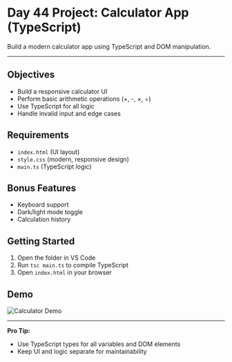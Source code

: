 # Day 44 Project: Calculator App (TypeScript)

Build a modern calculator app using TypeScript and DOM manipulation.

---

## Objectives
- Build a responsive calculator UI
- Perform basic arithmetic operations (+, -, ×, ÷)
- Use TypeScript for all logic
- Handle invalid input and edge cases

## Requirements
- `index.html` (UI layout)
- `style.css` (modern, responsive design)
- `main.ts` (TypeScript logic)

## Bonus Features
- Keyboard support
- Dark/light mode toggle
- Calculation history

## Getting Started
1. Open the folder in VS Code
2. Run `tsc main.ts` to compile TypeScript
3. Open `index.html` in your browser

## Demo
![Calculator Demo](demo.png)

---

**Pro Tip:**
- Use TypeScript types for all variables and DOM elements
- Keep UI and logic separate for maintainability
